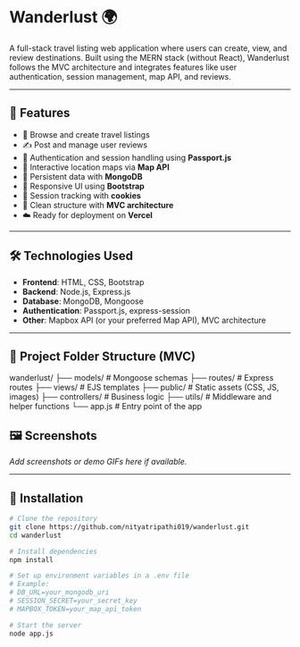 # Wanderlust 🌍

A full-stack travel listing web application where users can create, view, and review destinations. Built using the MERN stack (without React), Wanderlust follows the MVC architecture and integrates features like user authentication, session management, map API, and reviews.

---

## 🚀 Features

- 🧭 Browse and create travel listings
- ✍️ Post and manage user reviews
- 🔐 Authentication and session handling using **Passport.js**
- 📍 Interactive location maps via **Map API**
- 💾 Persistent data with **MongoDB**
- 🎨 Responsive UI using **Bootstrap**
- 🍪 Session tracking with **cookies**
- 🧱 Clean structure with **MVC architecture**
- ☁️ Ready for deployment on **Vercel**

---

## 🛠️ Technologies Used

- **Frontend**: HTML, CSS, Bootstrap
- **Backend**: Node.js, Express.js
- **Database**: MongoDB, Mongoose
- **Authentication**: Passport.js, express-session
- **Other**: Mapbox API (or your preferred Map API), MVC architecture

---
## 📁 Project Folder Structure (MVC)

wanderlust/
├── models/ # Mongoose schemas
├── routes/ # Express routes
├── views/ # EJS templates
├── public/ # Static assets (CSS, JS, images)
├── controllers/ # Business logic
├── utils/ # Middleware and helper functions
└── app.js # Entry point of the app

## 🖼️ Screenshots

_Add screenshots or demo GIFs here if available._

---

## 🧰 Installation

```bash
# Clone the repository
git clone https://github.com/nityatripathi019/wanderlust.git
cd wanderlust

# Install dependencies
npm install

# Set up environment variables in a .env file
# Example:
# DB_URL=your_mongodb_uri
# SESSION_SECRET=your_secret_key
# MAPBOX_TOKEN=your_map_api_token

# Start the server
node app.js


